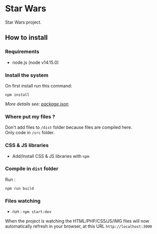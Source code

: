 # Star Wars
Star Wars project.

## How to install
### Requirements
- node.js (node v14.15.0)

### Install the system
On first install run this command:
```shell
npm install
```
_More details see: [package.json](/package.json)_

### Where put my files ?
Don't add files to `/dist` folder because files are compiled here. \
Only code in `/src` folder.

### CSS & JS libraries
- Add/Install CSS & JS libraries with `npm`

### Compile in `dist` folder
Run :
```shell
npm run build
```

### Files watching
* run :
`npm start:dev`

When the project is watching the HTML/PHP/CSS/JS/IMG files will now automatically refresh in your browser, at this URL `http://localhost:3000`